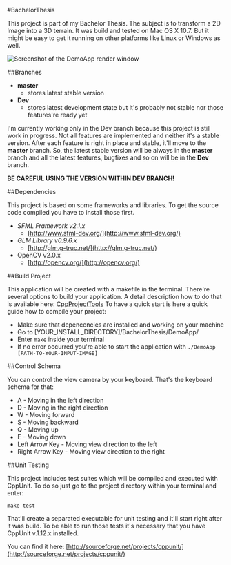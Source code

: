 #BachelorThesis

This project is part of my Bachelor Thesis. The subject is to transform a 2D Image into a 3D terrain.
It was build and tested on Mac OS X 10.7. But it might be easy to get it running on other platforms like Linux or Windows as well.

![Screenshot of the DemoApp render window](http://andysmiles4games.com/GitHub/Images/DemoApp-Screenshot.png "Screenshot of a generated terrain rendered with OpenGL")

##Branches

* **master** 
	* stores latest stable version
* **Dev**
	* stores latest development state but it's probably not stable nor those features're ready yet

I'm currently working only in the Dev branch because this project is still work in progress.
Not all features are implemented and neither it's a stable version. After each feature is right in place
and stable, it'll move to the **master** branch. So, the latest stable version will be always in the **master**
branch and all the latest features, bugfixes and so on will be in the **Dev** branch. 

**BE CAREFUL USING THE VERSION WITHIN DEV BRANCH!**

##Dependencies

This project is based on some frameworks and libraries. To get the source code compiled you have to install
those first. 

* *SFML Framework v2.1.x*
	* [http://www.sfml-dev.org/](http://www.sfml-dev.org/)
* *GLM Library v0.9.6.x* 
	* [http://glm.g-truc.net/](http://glm.g-truc.net/)
* OpenCV v2.0.x
	* [http://opencv.org/](http://opencv.org/)

##Build Project

This application will be created with a makefile in the terminal. There're several options to build your application.
A detail description how to do that is available here: [CppProjectTools](https://github.com/AndySmile/CppProjectTools#options)
To have a quick start is here a quick guide how to compile your project:

* Make sure that depencencies are installed and working on your machine
* Go to [YOUR_INSTALL_DIRECTORY]/BachelorThesis/DemoApp/
* Enter `make` inside your terminal
* If no error occurred you're able to start the application with `./DemoApp [PATH-TO-YOUR-INPUT-IMAGE]`

##Control Schema

You can control the view camera by your keyboard. That's the keyboard schema for that:

* A - Moving in the left direction
* D - Moving in the right direction
* W - Moving forward
* S - Moving backward
* Q - Moving up
* E - Moving down
* Left Arrow Key - Moving view direction to the left
* Right Arrow Key - Moving view direction to the right

##Unit Testing

This project includes test suites which will be compiled and executed with CppUnit. To do so just go to the
project directory within your terminal and enter:

	make test

That'll create a separated executable for unit testing and it'll start right after it was build. To be able to
run those tests it's necessary that you have CppUnit v.1.12.x installed.

You can find it here: [http://sourceforge.net/projects/cppunit/](http://sourceforge.net/projects/cppunit/)